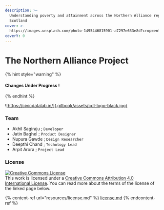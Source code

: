 ```yaml
---
description: >-
  Understanding poverty and attainment across the Northern Alliance region of
  Scotland
cover: >-
  https://images.unsplash.com/photo-1495446815901-a7297e633e8d?crop=entropy&cs=srgb&fm=jpg&ixid=MnwxOTcwMjR8MHwxfHNlYXJjaHwyfHxib29rc3xlbnwwfHx8fDE2MzQxODYwOTM&ixlib=rb-1.2.1&q=85
coverY: 0
---
```


# The Northern Alliance Project

{% hint style="warning" %}
#### Changes Under Progress ! <a href="changes-under-progress" id="changes-under-progress"></a>
{% endhint %}

![https://civicdatalab.in/](.gitbook/assets/cdl-logo-black.jpg)

### Team

* Akhil Sagiraju ; `Developer`
* Jatin Baghel ; `Product Designer`
* Nupura Gawde ; `Design Researcher`
* Deepthi Chand ; `Techology Lead`
* Arpit Arora ; `Project Lead`

### License

[![Creative Commons License](https://i.creativecommons.org/l/by/4.0/88x31.png)](http://creativecommons.org/licenses/by/4.0/)\
This work is licensed under a [Creative Commons Attribution 4.0 International License](http://creativecommons.org/licenses/by/4.0/). You can read more about the terms of the license of the linked page below.

{% content-ref url="resources/license.md" %}
[license.md](resources/license.md)
{% endcontent-ref %}
